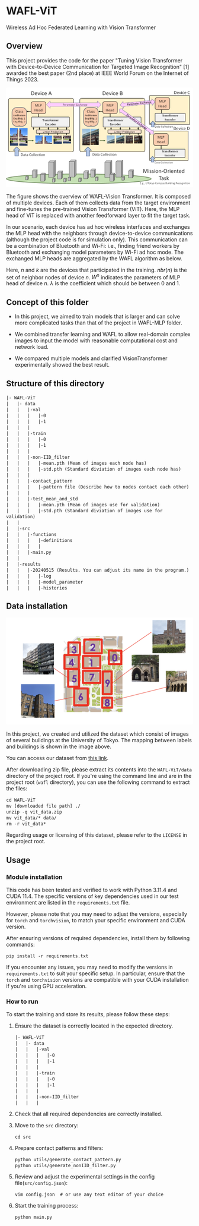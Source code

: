 # WAFL-ViT

Wireless Ad Hoc Federated Learning with Vision Transformer

## Overview

This project provides the code for the paper "Tuning Vision Transformer with Device-to-Device Communication for Targeted Image Recognition" \[1\] awarded the best paper (2nd place) at IEEE World Forum on the Internet of Things 2023.

![Architecture](./assets/architecture.png)

The figure shows the overview of WAFL-Vision Transformer. It is composed of multiple devices. Each of them collects data from the target environment and fine-tunes the pre-trained Vision Transformer (ViT). Here, the MLP head of ViT is replaced with another feedforward layer to fit the target task.

In our scenario, each device has ad hoc wireless interfaces and exchanges the MLP head with the neighbors through device-to-device communications (although the project code is for simulation only). This communication can be a combination of Bluetooth and Wi-Fi: i.e., finding friend workers by Bluetooth and exchanging model parameters by Wi-Fi ad hoc mode. The exchanged MLP heads are aggregated by the WAFL algorithm as below.



Here, $n$ and $k$ are the devices that participated in the training. $nbr(n)$ is the set of neighbor nodes of device $n$. $W^n$ indicates the parameters of MLP head of device $n$. $\lambda$ is the coefficient which should be between 0 and 1.


## Concept of this folder

- In this project, we aimed to train models that is larger and can solve more complicated tasks than that of the project in WAFL-MLP folder.

- We combined transfer learning and WAFL to allow real-domain complex images to input the model with reasonable computational cost and network load.

- We compared multiple models and clarified VisionTransformer experimentally showed the best result.

## Structure of this directory

```plain text
|- WAFL-ViT
|   |- data
|   |   |-val
|   |   |   |-0
|   |   |   |-1
|   |   |   
|   |   |-train
|   |   |   |-0
|   |   |   |-1
|   |   |   
|   |   |-non-IID_filter
|   |   |   |-mean.pth (Mean of images each node has)
|   |   |   |-std.pth (Standard diviation of images each node has)
|   |   |
|   |   |-contact_pattern
|   |   |   |-pattern file (Describe how to nodes contact each other)
|   |   |   
|   |   |-test_mean_and_std
|   |   |   |-mean.pth (Mean of images use for validation)
|   |   |   |-std.pth (Standard diviation of images use for validation)
|   |
|   |-src
|   |   |-functions
|   |   |   |-definitions 
|   |   |   |
|   |   |-main.py
|   |   
|   |-results
|   |   |-20240515 (Results. You can adjust its name in the program.)
|   |   |   |-log
|   |   |   |-model_parameter
|   |   |   |-histories
```

## Data installation

![System overview](./assets/dataset_abstract.png)

In this project, we created and utilized the dataset which consist of  images of several buildings at the University of Tokyo.
The mapping between labels and buildings is shown in the image above.

You can access our dataset from [this link](https://drive.google.com/file/d/1GKbMyfAkvCVT1a6g2KyvkC3MYxf5VPrZ/view).

After downloading zip file, please extract its contents into the `WAFL-ViT/data` directory of the project root.
If you're using the command line and are in the project root (`wafl` directory), you can use the following command to extract the files:

``` Linux
cd WAFL-ViT
mv [downloaded file path] ./
unzip -q vit_data.zip
mv vit_data/* data/
rm -r vit_data*
```

Regarding usage or licensing of this dataset, please refer to the `LICENSE` in the project root.

## Usage

### Module installation

This code has been tested and verified to work with Python 3.11.4 and CUDA 11.4.
The specific versions of key dependencies used in our test environment are listed in the `requirements.txt` file.

However, please note that you may need to adjust the versions, especially for `torch` and `torchvision`, to match your specific environment and CUDA version.

After ensuring versions of required dependencies, install them by following commands:

```Linux
pip install -r requirements.txt
```

If you encounter any issues, you may need to modify the versions in `requirements.txt` to suit your specific setup. In particular, ensure that the `torch` and `torchvision` versions are compatible with your CUDA installation if you're using GPU acceleration.

### How to run

To start the training and store its results, please follow these steps:

1. Ensure the dataset is correctly located in the expected directory.

    ```plain text
    |- WAFL-ViT
    |   |- data
    |   |   |-val
    |   |   |   |-0
    |   |   |   |-1
    |   |   |   
    |   |   |-train
    |   |   |   |-0
    |   |   |   |-1
    |   |   |   
    |   |   |-non-IID_filter
    |   |   |
    ```

2. Check that all required dependencies are correctly installed.
3. Move to the `src` directory:
  
    ```Linux
    cd src
    ```

4. Prepare contact patterns and filters:

    ```Linux
    python utils/generate_contact_pattern.py
    python utils/generate_nonIID_filter.py
    ```

5. Review and adjust the experimental settings in the config file(`src/config.json`):

    ```Linux
    vim config.json  # or use any text editor of your choice
    ```

6. Start the training process:

    ```Linux
    python main.py
    ```
